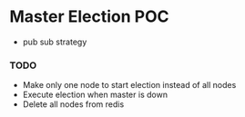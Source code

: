 # Master Election POC

- pub sub strategy

### TODO
- Make only one node to start election instead of all nodes
- Execute election when master is down
- Delete all nodes from redis
